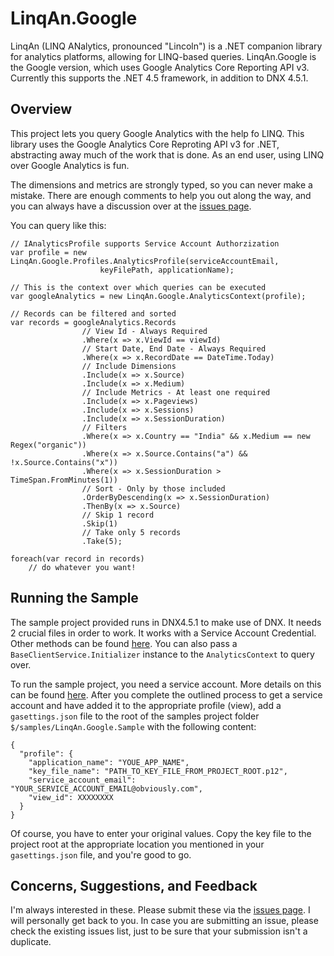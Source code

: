 # LinqAn.Google
LinqAn (LINQ ANalytics, pronounced "Lincoln") is a .NET companion library for analytics platforms,
allowing for LINQ-based queries. LinqAn.Google is the Google version, which uses Google Analytics
Core Reporting API v3. Currently this supports the .NET 4.5 framework, in addition to DNX 4.5.1.


## Overview

This project lets you query Google Analytics with the help fo LINQ. This library uses the Google
Analytics Core Reproting API v3 for .NET, abstracting away much of the work that is done. As an
end user, using LINQ over Google Analytics is fun.

The dimensions and metrics are strongly typed, so you can never make a mistake. There are enough
comments to help you out along the way, and you can always have a discussion over at the 
[issues page](https://github.com/kenshinthebattosai/LinqAn.Google/issues).

You can query like this:

```
// IAnalyticsProfile supports Service Account Authorzization
var profile = new LinqAn.Google.Profiles.AnalyticsProfile(serviceAccountEmail,
                    keyFilePath, applicationName);

// This is the context over which queries can be executed
var googleAnalytics = new LinqAn.Google.AnalyticsContext(profile);

// Records can be filtered and sorted
var records = googleAnalytics.Records
                // View Id - Always Required
                .Where(x => x.ViewId == viewId)
                // Start Date, End Date - Always Required
                .Where(x => x.RecordDate == DateTime.Today)
                // Include Dimensions
                .Include(x => x.Source)
                .Include(x => x.Medium)
                // Include Metrics - At least one required
                .Include(x => x.Pageviews)
                .Include(x => x.Sessions)
                .Include(x => x.SessionDuration)
                // Filters
                .Where(x => x.Country == "India" && x.Medium == new Regex("organic"))
                .Where(x => x.Source.Contains("a") && !x.Source.Contains("x"))
                .Where(x => x.SessionDuration > TimeSpan.FromMinutes(1))
                // Sort - Only by those included
                .OrderByDescending(x => x.SessionDuration)
                .ThenBy(x => x.Source)
                // Skip 1 record
                .Skip(1)
                // Take only 5 records
                .Take(5);

foreach(var record in records)
    // do whatever you want!
```

## Running the Sample
The sample project provided runs in DNX4.5.1 to make use of DNX. It needs 2 crucial files in order
to work. It works with a Service Account Credential. Other methods can be found
[here](https://developers.google.com/api-client-library/dotnet/get_started). You can also pass
a `BaseClientService.Initializer` instance to the `AnalyticsContext` to query over.

To run the sample project, you need a service account. More details on this can be found
[here](https://developers.google.com/identity/protocols/OAuth2#serviceaccount). After you complete
the outlined process to get a service account and have added it to the appropriate profile (view),
add a `gasettings.json` file to the root of the samples project folder
`$/samples/LinqAn.Google.Sample` with the following content:
```
{
  "profile": {
    "application_name": "YOUE_APP_NAME",
    "key_file_name": "PATH_TO_KEY_FILE_FROM_PROJECT_ROOT.p12",
    "service_account_email": "YOUR_SERVICE_ACCOUNT_EMAIL@obviously.com",
    "view_id": XXXXXXXX
  }
}
```
Of course, you have to enter your original values. Copy the key file to the project root at the
appropriate location you mentioned in your `gasettings.json` file, and you're good to go.

## Concerns, Suggestions, and Feedback

I'm always interested in these. Please submit these via the
[issues page](https://github.com/kenshinthebattosai/LinqAn.Google/issues). I will personally get
back to you. In case you are submitting an issue, please check the existing issues list, just to be
sure that your submission isn't a duplicate.
